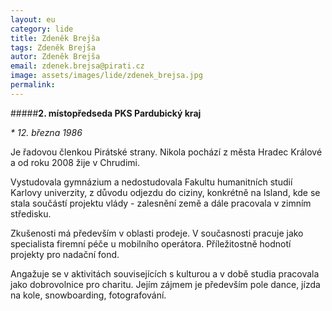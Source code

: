 ```yaml
---
layout: eu
category: lide
title: Zdeněk Brejša
tags: Zdeněk Brejša
autor: Zdeněk Brejša
email: zdenek.brejsa@pirati.cz
image: assets/images/lide/zdenek_brejsa.jpg
permalink: 
---
```


#####__2. místopředseda PKS Pardubický kraj__

_* 12. března 1986_

Je řadovou členkou Pirátské strany. Nikola pochází z města Hradec Králové a od roku 2008 žije v Chrudimi.

Vystudovala gymnázium a nedostudovala Fakultu humanitních studií Karlovy univerzity, z důvodu odjezdu do ciziny, konkrétně na Island, kde se stala součástí projektu vlády - zalesnění země a dále pracovala v zimním středisku.

Zkušenosti má především v oblasti prodeje. V současnosti pracuje jako specialista firemní péče u mobilního operátora. Příležitostně hodnotí projekty pro nadační fond.

Angažuje se v aktivitách souvisejících s kulturou a v době studia pracovala jako dobrovolnice pro charitu. Jejím zájmem je především pole dance, jízda na kole, snowboarding, fotografování. 
